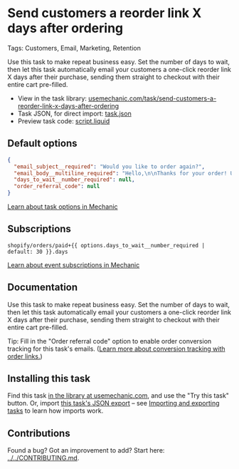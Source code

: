 # Send customers a reorder link X days after ordering

Tags: Customers, Email, Marketing, Retention

Use this task to make repeat business easy. Set the number of days to wait, then let this task automatically email your customers a one-click reorder link X days after their purchase, sending them straight to checkout with their entire cart pre-filled.

* View in the task library: [usemechanic.com/task/send-customers-a-reorder-link-x-days-after-ordering](https://usemechanic.com/task/send-customers-a-reorder-link-x-days-after-ordering)
* Task JSON, for direct import: [task.json](../../tasks/send-customers-a-reorder-link-x-days-after-ordering.json)
* Preview task code: [script.liquid](./script.liquid)

## Default options

```json
{
  "email_subject__required": "Would you like to order again?",
  "email_body__multiline_required": "Hello,\n\nThanks for your order! Use this link to reorder in just a couple clicks:\n\n<b><a href=\"REORDER_URL\">Reorder now</a></b>\n\nCheers,\n{{ shop.name }}",
  "days_to_wait__number_required": null,
  "order_referral_code": null
}
```

[Learn about task options in Mechanic](https://docs.usemechanic.com/article/471-task-options)

## Subscriptions

```liquid
shopify/orders/paid+{{ options.days_to_wait__number_required | default: 30 }}.days
```

[Learn about event subscriptions in Mechanic](https://docs.usemechanic.com/article/408-subscriptions)

## Documentation

Use this task to make repeat business easy. Set the number of days to wait, then let this task automatically email your customers a one-click reorder link X days after their purchase, sending them straight to checkout with their entire cart pre-filled.

Tip: Fill in the "Order referral code" option to enable order conversion tracking for this task's emails. ([Learn more about conversion tracking with order links.](https://help.shopify.com/en/themes/customization/cart/use-permalinks-to-preload-cart#conversion-tracking))

## Installing this task

Find this task [in the library at usemechanic.com](https://usemechanic.com/task/send-customers-a-reorder-link-x-days-after-ordering), and use the "Try this task" button. Or, import [this task's JSON export](../../tasks/send-customers-a-reorder-link-x-days-after-ordering.json) – see [Importing and exporting tasks](https://docs.usemechanic.com/article/505-importing-and-exporting-tasks) to learn how imports work.

## Contributions

Found a bug? Got an improvement to add? Start here: [../../CONTRIBUTING.md](../../CONTRIBUTING.md).
